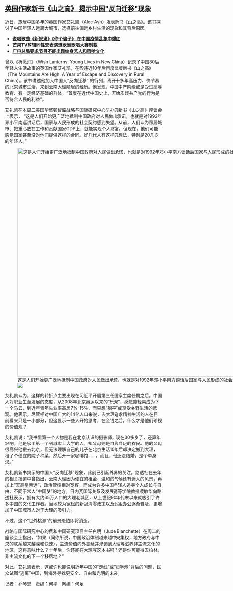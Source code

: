 <!--1713902400000-->
[英国作家新书《山之高》   揭示中国"反向迁移"现象](https://www.rfa.org/mandarin/yataibaodao/shaoshuminzu/lu-04232024153751.html)
------

<p>近日，旅居中国多年的英国作家艾礼凯（Alec Ash）发表新书《山之高》。该书探讨了中国年轻人远离大城市，选择前往偏远乡村生活的现象和其背后原因。</p><ul><li><strong><a class="state-published" href="https://www.rfa.org/mandarin/yataibaodao/meiti/hcm-04182022080057.html">说唱歌曲《新奴隶》《你个骗子》 在中国疫情乱象中爆红</a></strong></li><li><strong><a class="state-published" href="https://www.rfa.org/mandarin/yataibaodao/meiti/hc-05112018112033.html">芒果TV剪辑同性恋表演遭欧洲歌唱大赛制裁</a></strong></li><li><strong><a href="https://www.rfa.org/mandarin/yataibaodao/meiti/yl-01222018130013.html">广电总局要求节目不能出现纹身艺人和嘻哈文化</a></strong></li></ul><p>曾以《祈愿灯》（Wish Lanterns: Young Lives in New China）记录了中国80后年轻人生活故事的英国作家艾礼凯，在暌违近10年后再度出版新书《山之高》（The Mountains Are High: A Year of Escape and Discovery in Rural China）。该书讲述他加入中国人“反向迁移” 的行列，离开十多年高压力、快节奏的北京城市生活，来到云南大理隐居的经历。他发现，中国中产阶级或是受过高等教育、有一定经济基础的群体，“首度在近代中国史上，开始质疑共产党的行为是否符合人民的利益”。</p><p>艾礼凯在本周二美国华盛顿智库战略与国际研究中心举办的新书《山之高》座谈会上表示， “这是人们开始更广泛地抵制中国政府对人民做出承诺，也就是对1992年邓小平南巡讲话后，国家与人民形成的社会契约感到失望。从前，人们认为移居城市、把重心放在工作和贡献国家GDP上，就能实现个人财富。但现在，他们可能感觉国家甚至没对他们提供这样的合同。好几代人有这样的想法，特别是20几岁的年轻人。”</p><p><figure class="image-richtext image-inline captioned" style="width:1303px;"><img alt="这是人们开始更广泛地抵制中国政府对人民做出承诺，也就是对1992年邓小平南方谈话后国家与人民形成的社会契约感到失望。-- 艾礼凯 (ISIS Youtube视频截图)" height="733" src="https://www.rfa.org/mandarin/yataibaodao/shaoshuminzu/lu-04232024153751.html/screenshot-2024-04-23-153650.jpg/@@images/534846cb-9634-4ae0-8b07-ab7ebef56317.png" title="Screenshot 2024-04-23 153650.jpg" width="1303"/><figcaption class="image-caption">这是人们开始更广泛地抵制中国政府对人民做出承诺，也就是对1992年邓小平南方谈话后国家与人民形成的社会契约感到失望。-- 艾礼凯 (ISIS Youtube视频截图)</figcaption><small></small><div id="zoomattribute"><a data-caption="这是人们开始更广泛地抵制中国政府对人民做出承诺，也就是对1992年邓小平南方谈话后国家与人民形成的社会契约感到失望。-- 艾礼凯 (ISIS Youtube视频截图)" data-fancybox="" href="https://www.rfa.org/mandarin/yataibaodao/shaoshuminzu/lu-04232024153751.html/screenshot-2024-04-23-153650.jpg" id="single_image" title="这是人们开始更广泛地抵制中国政府对人民做出承诺，也就是对1992年邓小平南方谈话后国家与人民形成的社会契约感到失望。-- 艾礼凯 (ISIS Youtube视频截图)"><img src="/++plone++rfa-resources/img/icon-zoom.png"/></a></div></figure></p><p>艾礼凯认为，这样的转折点主要出现在习近平开启第三任国家主席任期之后。中国人对职业生涯发展的态度，从2008年北京奥运以来的“乐观”，感觉能轻易成为下一个马云，到近年青年失业率高居7%-15%，而只想“躺平”或享受乡野生活的悲观。他表示，尽管相对中国广大的14亿人口来说，去大理追求精神生活的人在目前看来只是一小部分，但这显示一些人开始思考，在金钱之后，什么才是他们珍视的价值观？</p><p>艾礼凯说：“我书里第一个人物是我在北京认识的摄影师，现在30多岁了，还算年轻吧。他是家里第一个到城市上大学的人，祖父母则是自给自足的农民。他的父母很高兴他搬去北京，但无法理解自己的儿子在北京生活10年后却决定搬到大理，租了个便宜的院子种菜，然后开一家咖啡馆……。而且，他还没结婚，是个单身汉。”</p><p>艾礼凯新书揭示的中国人“反向迁移”现象，此前已引起外界的关注。路透社在去年的相关报道中曾指出，云南大理因为便宜的租金、温和的气候还有迷人的风景，再加上“天高皇帝远”，政治管控相对宽容，而成为许多中国年轻人追寻个人成长与自由、不同于常人“中国梦”的地方。日内瓦国际关系及发展高等学院教授凌敏华向路透社表示，拥有大约65万人口的大理老城区，从上世纪90年代末以来就吸引了许多中国的文化工作者。当地较为宽松的新冠清零政策以及远距办公逐渐普及，更增加了中国城市人对于大理的吸引力。</p><p>不过，这个“世外桃源”的前景恐怕即将消逝。</p><p>战略与国际研究中心的费和中国研究项目主任白明（Jude Blanchette）在周二的座谈会上指出，“如果（同你所说，中国政治体制越来越中央集权，地方政府与中央的联系越来越深和快速），主流价值向外蔓延并渗透到大理等滋养非主流文化的地区，这将意味什么？十年后，你还能在大理写这本书吗？还是你可能得去柏林，非主流文化的下一个移居地？”</p><p>对此，艾礼凯表示，这或许也能说明近年中国的“走线”或“润学潮”背后的问题，民众试图“逃离”中国，到海外寻找更安全、自由和光明的未来。</p><p>记者：乔琴恩　责编：何平　网编：何足<span></span></p>
